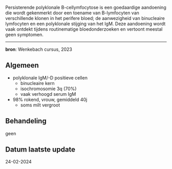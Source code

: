 Persisterende polyklonale B-cellymfocytose is een goedaardige aandoening die wordt gekenmerkt door een toename van B-lymfocyten van verschillende klonen in het perifere bloed; de aanwezigheid van binucleaire lymfocyten en een polyklonale stijging van het IgM. Deze aandoening wordt vaak ontdekt tijdens routinematige bloedonderzoeken en vertoont meestal geen symptomen.
___
**bron**: Wenkebach cursus, 2023
## Algemeen
- polyklonale IgM/-D positieve cellen
	- binucleaire kern
	- isochromosomie 3q (70%)
	- vaak verhoogd serum IgM
- 98% rokend, vrouw, gemiddeld 40j
	- soms milt vergroot
## Behandeling
geen
## Datum laatste update
24-02-2024

